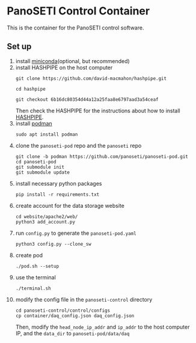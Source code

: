 # PanoSETI Control Container
This is the container for the PanoSETI control software.

## Set up
1. install [miniconda](https://www.anaconda.com/docs/getting-started/miniconda/install#linux-terminal-installer)(optional, but recommended) 
2. install HASHPIPE on the host computer
    ```
    git clone https://github.com/david-macmahon/hashpipe.git
    ```
    ```
    cd hashpipe
    ```
    ```
    git checkout 6b16dc80354d44a12a25faa8e6797aad3a54ceaf
    ```
    Then check the HASHPIPE for the instructions about how to install [HASHPIPE](https://casper.astro.berkeley.edu/wiki/HASHPIPE).
3. install [podman](https://podman.io)
    ```
    sudo apt install podman
    ```
4. clone the `panoseti-pod` repo and the `panoseti` repo
    ```
    git clone -b podman https://github.com/panoseti/panoseti-pod.git
    cd panoseti-pod
    git submodule init
    git submodule update
    ```
5. install necessary python packages
    ```
    pip install -r requirements.txt
    ```
6. create account for the data storage website
    ```
    cd website/apache2/web/ 
    python3 add_account.py
    ```
7. run `config.py` to generate the `panoseti-pod.yaml`
    ```
    python3 config.py --clone_sw
    ```
8. create pod
    ```
    ./pod.sh --setup
    ```
9.  use the terminal
    ```
    ./terminal.sh
    ```
10. modify the config file in the `panoseti-control` directory
    ```
    cd panoseti-control/control/configs
    cp container/daq_config.json daq_config.json
    ```
    Then, modify the `head_node_ip_addr` and `ip_addr` to the host computer IP, and the `data_dir` to `panoseti-pod/data/daq`
